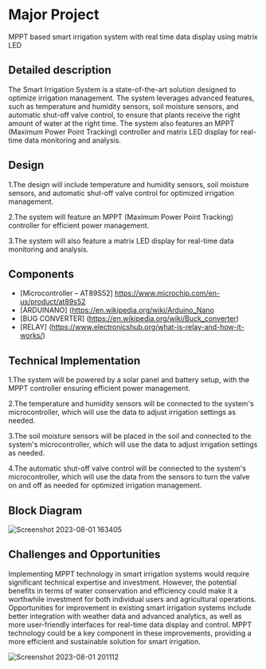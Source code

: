 
# Major Project
MPPT based smart irrigation system with real time data display using matrix LED 




## Detailed description


The Smart Irrigation System is a state-of-the-art solution designed to optimize irrigation management. The system leverages advanced features, such as temperature and humidity sensors, soil moisture sensors, and automatic shut-off valve control, to ensure that plants receive the right amount of water at the right time. The system also features an MPPT (Maximum Power Point Tracking) controller and matrix LED display for real-time data monitoring and analysis.
## Design
1.The design will include temperature and humidity sensors, soil moisture sensors, and automatic shut-off valve control for optimized irrigation management.

2.The system will feature an MPPT (Maximum Power Point Tracking) controller for efficient power management.

3.The system will also feature a matrix LED display for real-time data monitoring and analysis.

## Components

 - [Microcontroller – AT89S52]
 https://www.microchip.com/en-us/product/at89s52
 - [ARDUINANO]
 (https://en.wikipedia.org/wiki/Arduino_Nano
 - [BUG CONVERTER]
 (https://en.wikipedia.org/wiki/Buck_converter)
- [RELAY]
(https://www.electronicshub.org/what-is-relay-and-how-it-works/)
## Technical Implementation
1.The system will be powered by a solar panel and battery setup, with the MPPT controller ensuring efficient power management.

2.The temperature and humidity sensors will be connected to the system's microcontroller, which will use the data to adjust irrigation settings as needed.

3.The soil moisture sensors will be placed in the soil and connected to the system's microcontroller, which will use the data to adjust irrigation settings as needed.

4.The automatic shut-off valve control will be connected to the system's microcontroller, which will use the data from the sensors to turn the valve on and off as needed for optimized irrigation management.

## Block Diagram
![Screenshot 2023-08-01 163405](https://github.com/Thisisteja/PROJECT/assets/140914817/daf2e0e0-f4d8-4aa5-a758-3ca2252595e8)

## Challenges and Opportunities
Implementing MPPT technology in smart irrigation systems would require significant technical expertise and investment. However, the potential benefits in terms of water conservation and efficiency could make it a worthwhile investment for both individual users and agricultural operations. Opportunities for improvement in existing smart irrigation systems include better integration with weather data and advanced analytics, as well as more user-friendly interfaces for real-time data display and control. MPPT technology could be a key component in these improvements, providing a more efficient and sustainable solution for smart irrigation.

![Screenshot 2023-08-01 201112](https://github.com/Thisisteja/PROJECT-1/assets/140914817/2e7d0186-fea3-47cb-a329-d1190c017d9f)


